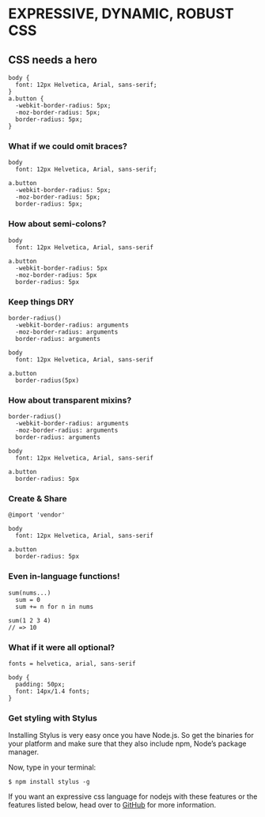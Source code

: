 # EXPRESSIVE, DYNAMIC, ROBUST CSS

## CSS needs a hero

    body {
      font: 12px Helvetica, Arial, sans-serif;
    }
    a.button {
      -webkit-border-radius: 5px;
      -moz-border-radius: 5px;
      border-radius: 5px;
    }

### What if we could omit braces?

    body
      font: 12px Helvetica, Arial, sans-serif;

    a.button
      -webkit-border-radius: 5px;
      -moz-border-radius: 5px;
      border-radius: 5px;

### How about semi-colons?

    body
      font: 12px Helvetica, Arial, sans-serif

    a.button
      -webkit-border-radius: 5px
      -moz-border-radius: 5px
      border-radius: 5px
  
### Keep things DRY

    border-radius()
      -webkit-border-radius: arguments
      -moz-border-radius: arguments
      border-radius: arguments

    body
      font: 12px Helvetica, Arial, sans-serif

    a.button
      border-radius(5px)

### How about transparent mixins?

    border-radius()
      -webkit-border-radius: arguments
      -moz-border-radius: arguments
      border-radius: arguments

    body
      font: 12px Helvetica, Arial, sans-serif

    a.button
      border-radius: 5px

### Create & Share

    @import 'vendor'

    body
      font: 12px Helvetica, Arial, sans-serif

    a.button
      border-radius: 5px

### Even in-language functions!

    sum(nums...)
      sum = 0
      sum += n for n in nums

    sum(1 2 3 4)
    // => 10

### What if it were all optional?

    fonts = helvetica, arial, sans-serif

    body {
      padding: 50px;
      font: 14px/1.4 fonts;
    }

### Get styling with Stylus
Installing Stylus is very easy once you have Node.js. So get the binaries for your platform and make sure that they also include npm, Node’s package manager.

Now, type in your terminal:

    $ npm install stylus -g

If you want an expressive css language for nodejs with these features or the features listed below, head over to  [GitHub](http://github.com/stylus/stylus) for more information.

